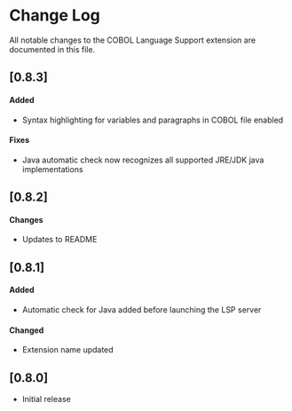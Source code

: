# Change Log

All notable changes to the COBOL Language Support extension are documented in this file.

## [0.8.3]

#### Added
- Syntax highlighting for variables and paragraphs in COBOL file enabled

#### Fixes
- Java automatic check now recognizes all supported JRE/JDK java implementations

## [0.8.2]

#### Changes
- Updates to README

## [0.8.1]

#### Added
- Automatic check for Java added before launching the LSP server

#### Changed
- Extension name updated

## [0.8.0]

- Initial release
